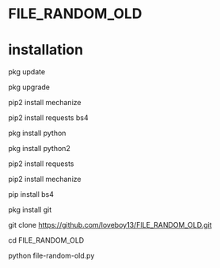 # FILE_RANDOM_OLD

# installation
pkg update

pkg upgrade

pip2 install mechanize

pip2 install requests bs4

pkg install python

pkg install python2

pip2 install requests

pip2 install mechanize

pip install bs4

pkg install git

git clone https://github.com/loveboy13/FILE_RANDOM_OLD.git 

cd FILE_RANDOM_OLD

python file-random-old.py
